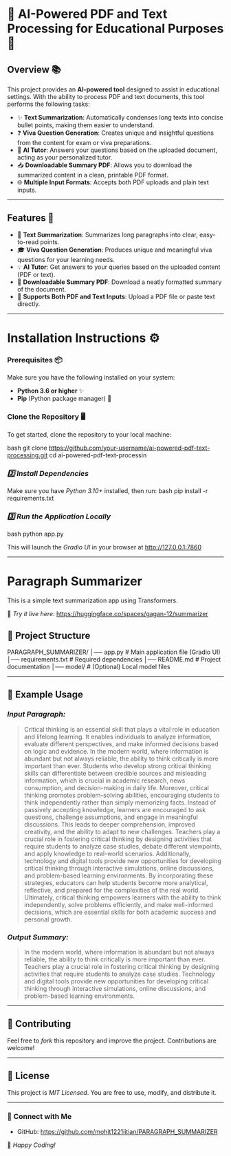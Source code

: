 # 🌟 AI-Powered PDF and Text Processing for Educational Purposes 🌟

## Overview 📚

This project provides an **AI-powered tool** designed to assist in educational settings. With the ability to process PDF and text documents, this tool performs the following tasks:

- ✨ **Text Summarization**: Automatically condenses long texts into concise bullet points, making them easier to understand.
- ❓ **Viva Question Generation**: Creates unique and insightful questions from the content for exam or viva preparations.
- 🤖 **AI Tutor**: Answers your questions based on the uploaded document, acting as your personalized tutor.
- 📥 **Downloadable Summary PDF**: Allows you to download the summarized content in a clean, printable PDF format.
- 🌐 **Multiple Input Formats**: Accepts both PDF uploads and plain text inputs.

---

## Features 🚀
- 📝 **Text Summarization**: Summarizes long paragraphs into clear, easy-to-read points.
- 🎓 **Viva Question Generation**: Produces unique and meaningful viva questions for your learning needs.
- 💡 **AI Tutor**: Get answers to your queries based on the uploaded content (PDF or text).
- 📄 **Downloadable Summary PDF**: Download a neatly formatted summary of the document.
- 📂 **Supports Both PDF and Text Inputs**: Upload a PDF file or paste text directly.

---
# Installation Instructions ⚙️

### Prerequisites 📦

Make sure you have the following installed on your system:
- **Python 3.6 or higher** ✨
- **Pip** (Python package manager) 🔧

### Clone the Repository 🖥️

To get started, clone the repository to your local machine:

bash
git clone https://github.com/your-username/ai-powered-pdf-text-processing.git
cd ai-powered-pdf-text-processin

### *2️⃣ Install Dependencies*
Make sure you have *Python 3.10+* installed, then run:
bash
pip install -r requirements.txt


### *3️⃣ Run the Application Locally*
bash
python app.py

This will launch the *Gradio UI* in your browser at http://127.0.0.1:7860

---
# Paragraph Summarizer

This is a simple text summarization app using Transformers.

🚀 *Try it live here:* https://huggingface.co/spaces/gagan-12/summarizer


## 📂 Project Structure

PARAGRAPH_SUMMARIZER/
│── app.py                # Main application file (Gradio UI)
│── requirements.txt      # Required dependencies
│── README.md             # Project documentation
│── model/                # (Optional) Local model files


---

## 🤖 Example Usage
### *Input Paragraph:*
> Critical thinking is an essential skill that plays a vital role in education and lifelong learning. It enables individuals to analyze information, evaluate different perspectives, and make informed decisions based on logic and evidence. In the modern world, where information is abundant but not always reliable, the ability to think critically is more important than ever. Students who develop strong critical thinking skills can differentiate between credible sources and misleading information, which is crucial in academic research, news consumption, and decision-making in daily life. Moreover, critical thinking promotes problem-solving abilities, encouraging students to think independently rather than simply memorizing facts. Instead of passively accepting knowledge, learners are encouraged to ask questions, challenge assumptions, and engage in meaningful discussions. This leads to deeper comprehension, improved creativity, and the ability to adapt to new challenges. Teachers play a crucial role in fostering critical thinking by designing activities that require students to analyze case studies, debate different viewpoints, and apply knowledge to real-world scenarios. Additionally, technology and digital tools provide new opportunities for developing critical thinking through interactive simulations, online discussions, and problem-based learning environments. By incorporating these strategies, educators can help students become more analytical, reflective, and prepared for the complexities of the real world. Ultimately, critical thinking empowers learners with the ability to think independently, solve problems efficiently, and make well-informed decisions, which are essential skills for both academic success and personal growth.

### *Output Summary:*
>In the modern world, where information is abundant but not always reliable, the ability to think critically is more important than ever. Teachers play a crucial role in fostering critical thinking by designing activities that require students to analyze case studies. Technology and digital tools provide new opportunities for developing critical thinking through interactive simulations, online discussions, and problem-based learning environments.

---

## 🤝 Contributing
Feel free to *fork* this repository and improve the project. Contributions are welcome!

---

## 📜 License
This project is *MIT Licensed*. You are free to use, modify, and distribute it.

---

### 🔗 Connect with Me
- GitHub: https://github.com/mohit1221iitian/PARAGRAPH_SUMMARIZER


🚀 *Happy Coding!*
